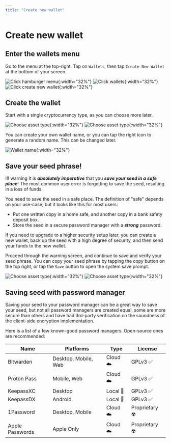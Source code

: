 ```yaml
---
title: "Create new wallet"
---
```


# Create new wallet

## Enter the wallets menu
<!-- ??? info "Tip for creating an additional wallet"

    Go to the menu at the top-right. Tap on `Wallets`, then tap `Create New Wallet` at the bottom of your screen.

    ![Click hamburger menu](./step1.png){:width="32%"}
    ![Click wallets](./step2.png){:width="32%"}
    ![Click create new wallet](./step3.png){:width="32%"} -->
Go to the menu at the top-right. Tap on `Wallets`, then tap `Create New Wallet` at the bottom of your screen.

![Click hamburger menu](../setup/step1.png){:width="32%"}
![Click wallets](../setup/step2.png){:width="32%"}
![Click create new wallet](../setup/step3.png){:width="32%"}

## Create the wallet
Start with a single cryptocurrency type, as you can choose more later.

![Choose asset type](./assets1.png){:width="32%"}
![Choose asset type](./assets2.png){:width="32%"}

You can create your own wallet name, or you can tap the right icon to generate a random name. This can be changed later.

![Wallet  name](./name.png){:width="32%"}

## Save your seed phrase!

!!! warning
    It is ***absolutely imperative*** that you ***save your seed in a safe place***! The most common user error is forgetting to save the seed, resulting in a loss of funds.

You need to save the seed in a safe place. The definition of "safe" depends on your use-case, but it looks like this for most users:

* Put one written copy in a home safe, and another copy in a bank safety deposit box.
* Store the seed in a secure password manager with a ***strong*** password.

If you need to upgrade to a higher security setup later, you can create a new wallet, back up the seed with a high degree of security, and then send your funds to the new wallet.

Proceed through the warning screen, and continue to save and verify your seed phrase. You can copy your seed phrase by tapping the copy button on the top right, or tap the `Save` button to open the system save prompt.

![Choose asset type](./seed1.png){:width="32%"}
![Choose asset type](./seed2.png){:width="32%"}

## Saving seed with password manager

Saving your seed to your password manager can be a great way to save your seed, but not all password managers are created equal, some are more secure than others and have had 3rd-party verification on the soundness of the client-side encryption implementation.

Here is a list of a few known-good password managers. Open-source ones are recommended:

| Name | Platforms | Type | License |
| --- | --- | --- | --- |
| Bitwarden | Desktop, Mobile, Web | Cloud ☁️ | GPLv3 ✅ |
| Proton Pass | Mobile, Web | Cloud ☁️ | GPLv3 ✅ |
| KeepassXC | Desktop | Local 💾 | GPLv3 ✅ |
| KeepassDX | Android | Local 💾 | GPLv3 ✅ |
| 1Password| Desktop, Mobile | Cloud ☁️ | Proprietary ☢️ |
| Apple Passwords | Apple Only | Cloud ☁️ | Proprietary ☢️ |